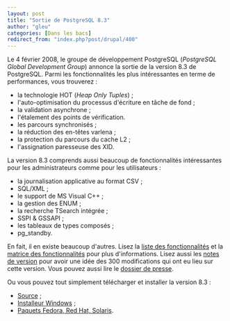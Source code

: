```yaml
---
layout: post
title: "Sortie de PostgreSQL 8.3"
author: "gleu"
categories: [Dans les bacs]
redirect_from: "index.php?post/drupal/400"
---
```



<p></p>

<!--more-->


<p>Le 4 février 2008, le groupe de développement PostgreSQL (<em>PostgreSQL Global Development Group</em>) annonce la sortie de la version 8.3 de PostgreSQL. Parmi les fonctionnalités les plus intéressantes en terme de performances, vous trouverez&nbsp;:</p>

<ul>

<li>la technologie HOT (<em>Heap Only Tuples</em>)&nbsp;;</li>

<li>l'auto-optimisation du processus d'écriture en tâche de fond&nbsp;;</li>

<li>la validation asynchrone&nbsp;;</li>

<li>l'étalement des points de vérification.</li>

<li>les parcours synchronisés&nbsp;;</li>

<li>la réduction des en-têtes varlena&nbsp;;</li>

<li>la protection du parcours du cache L2&nbsp;;</li>

<li>l'assignation paresseuse des XID.</li>

</ul>

<p>La version 8.3 comprends aussi beaucoup de fonctionnalités intéressantes pour les administrateurs comme pour les utilisateurs&nbsp;:</p>

<ul>

<li>la journalisation applicative au format CSV&nbsp;;</li>

<li>SQL/XML&nbsp;;</li>

<li>le support de MS Visual C++&nbsp;;</li>

<li>la gestion des ENUM&nbsp;;</li>

<li>la recherche TSearch intégrée&nbsp;;</li>

<li>SSPI &amp; GSSAPI&nbsp;;</li>

<li>les tableaux de types composés&nbsp;;</li>

<li>pg_standby.</li>

</ul>

<p>En fait, il en existe beaucoup d'autres. Lisez la <a href="http://www.postgresql.org/about/press/features83.html.fr">liste des fonctionnalités</a> et la <a href="http://www.postgresql.org/about/featurematrix">matrice des fonctionnalités</a> pour plus d'informations. Lisez aussi les <a href="http://www.postgresql.org/docs/8.3/static/release-8-3.html">notes de version</a> pour avoir une idée des 300 modifications qui ont eu lieu sur cette version. Vous pouvez aussi lire le <a href="http://www.postgresql.org/about/press/presskit83.html.fr">dossier de presse</a>.</p>

<p>Ou vous pouvez tout simplement télécharger et installer la version 8.3&nbsp;:</p>

<ul>

<li><a href="http://www.postgresql.org/ftp/source/v8.3.0">Source</a>&nbsp;;</li>

<li><a href="http://www.postgresql.org/ftp/binary/v8.3.0/win32">Installeur Windows</a>&nbsp;;</li>

<li><a href="http://www.postgresql.org/ftp/binary/v8.3.0">Paquets Fedora, Red Hat, Solaris</a>.</li>

</ul>